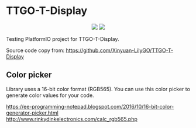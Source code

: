 # TTGO-T-Display

<p align="center">
<a href="https://hits.seeyoufarm.com"><img src="https://hits.seeyoufarm.com/api/count/incr/badge.svg?url=https%3A%2F%2Fgithub.com%2FJakubAndrysek%2FTTGO_T_Display&count_bg=%2379C83D&title_bg=%23555555&icon=&icon_color=%23E7E7E7&title=hits&edge_flat=true"/></a>
<img src="https://img.shields.io/github/license/JakubAndrysek/TTGO_T_Display?style=flat-square">
</p>

Testing PlatformIO project for TTGO-T-Display.

Source code copy from: https://github.com/Xinyuan-LilyGO/TTGO-T-Display

## Color picker
Library uses a 16-bit color format (RGB565). You can use this color picker to generate color values for your code.

https://ee-programming-notepad.blogspot.com/2016/10/16-bit-color-generator-picker.html
http://www.rinkydinkelectronics.com/calc_rgb565.php
